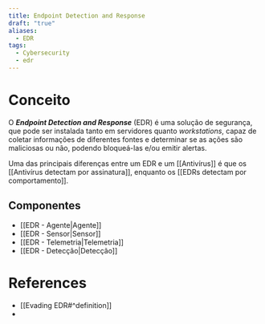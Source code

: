 ```yaml
---
title: Endpoint Detection and Response
draft: "true"
aliases:
  - EDR
tags:
  - Cybersecurity
  - edr
---
```

# Conceito

O ***Endpoint Detection and Response*** (EDR) é uma solução de segurança, que pode ser instalada tanto em servidores quanto *workstations*, capaz de coletar informações de diferentes fontes e determinar se as ações são maliciosas ou não, podendo bloqueá-las e/ou emitir alertas.

Uma das principais diferenças entre um EDR e um [[Antivírus]] é que os [[Antivírus detectam por assinatura]], enquanto os [[EDRs detectam por comportamento]].

## Componentes

- [[EDR - Agente|Agente]]
- [[EDR - Sensor|Sensor]]
- [[EDR - Telemetria|Telemetria]]
- [[EDR - Detecção|Detecção]]

# References

- [[Evading EDR#^definition]]
- 